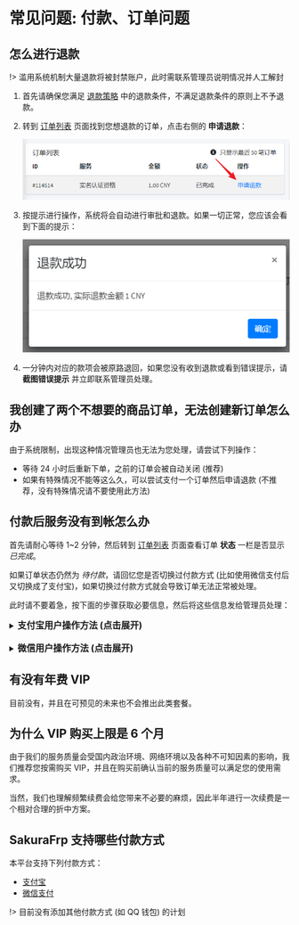 # 常见问题: 付款、订单问题

## 怎么进行退款

!> 滥用系统机制大量退款将被封禁账户，此时需联系管理员说明情况并人工解封

1. 首先请确保您满足 [退款策略](https://www.natfrp.com/policy/refund ':target=_blank') 中的退款条件，不满足退款条件的原则上不予退款。

2. 转到 [订单列表](https://www.natfrp.com/purchase/list ':target=_blank') 页面找到您想退款的订单，点击右侧的 **申请退款**：

   ![](_images/payment-refund-0.png)

3. 按提示进行操作，系统将会自动进行审批和退款。如果一切正常，您应该会看到下面的提示：

   ![](_images/payment-refund-1.png)

4. 一分钟内对应的款项会被原路退回，如果您没有收到退款或看到错误提示，请 **截图错误提示** 并立即联系管理员处理。

## 我创建了两个不想要的商品订单，无法创建新订单怎么办

由于系统限制，出现这种情况管理员也无法为您处理，请尝试下列操作：

- 等待 24 小时后重新下单，之前的订单会被自动关闭 (推荐)
- 如果有特殊情况不能等这么久，可以尝试支付一个订单然后申请退款 (不推荐，没有特殊情况请不要使用此方法)

## 付款后服务没有到帐怎么办

首先请耐心等待 1~2 分钟，然后转到 [订单列表](https://www.natfrp.com/purchase/list ':target=_blank') 页面查看订单 **状态** 一栏是否显示 *已完成*。

如果订单状态仍然为 *待付款*，请回忆您是否切换过付款方式 (比如使用微信支付后又切换成了支付宝)，如果切换过付款方式就会导致订单无法正常被处理。

此时请不要着急，按下面的步骤获取必要信息，然后将这些信息发给管理员处理：

<details>
<summary><b style="font-size: 16px">支付宝用户操作方法 (点击展开)</b></summary>

1. 打开支付宝，点击右下角 **我的**，然后点击 **账单**：

   ![](_images/payment-recover-alipay-0.png ':size=700x')

2. 找到您的未到帐账单，点击进入详情页面：

   ![](_images/payment-recover-alipay-1.png ':size=700x')

3. 点击 **更多** 展开订单号：

   ![](_images/payment-recover-alipay-2.png ':size=700x')

4. 对整个页面进行截图，然后复制 **商家订单号** 一起发给管理员等待处理。

   !> 请不要复制 **订单号**，我们需要的是 **商家订单号**  
   请不要遮盖截图中的任何信息，此处因演示需要进行了打码

   ![](_images/payment-recover-alipay-3.png ':size=700x')

</details>
<br>
<details>
<summary><b style="font-size: 16px">微信用户操作方法 (点击展开)</b></summary>

1. 打开微信，点击右下角 **我**，然后点击 **支付**：

   ![](_images/payment-recover-wechat-0.png ':size=700x')

2. 点击 **钱包**：

   ![](_images/payment-recover-wechat-1.png ':size=700x')

3. 点击右上角 **账单**：

   ![](_images/payment-recover-wechat-2.png ':size=700x')

4. 找到您的未到帐账单，点击进入详情页面：

   ![](_images/payment-recover-wechat-3.png ':size=700x')

5. 对整个页面进行截图，然后复制 **商户单号** 一起发给管理员等待处理。

   !> 请不要复制 **交易单号**，我们需要的是 **商户单号**  
   请不要遮盖截图中的任何信息，此处因演示需要进行了打码

   ![](_images/payment-recover-wechat-4.png ':size=700x')

</details>

## 有没有年费 VIP

目前没有，并且在可预见的未来也不会推出此类套餐。

## 为什么 VIP 购买上限是 6 个月

由于我们的服务质量会受国内政治环境、网络环境以及各种不可知因素的影响，我们推荐您按需购买 VIP，并且在购买前确认当前的服务质量可以满足您的使用需求。

当然，我们也理解频繁续费会给您带来不必要的麻烦，因此半年进行一次续费是一个相对合理的折中方案。

## SakuraFrp 支持哪些付款方式

本平台支持下列付款方式：

- [支付宝](https://www.alipay.com/ ':target=_blank')
- [微信支付](https://pay.weixin.qq.com/ ':target=_blank')

!> 目前没有添加其他付款方式 (如 QQ 钱包) 的计划
